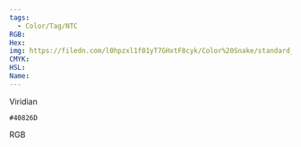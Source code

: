 ```yaml
---
tags:
  - Color/Tag/NTC
RGB:
Hex:
img: https://filedn.com/l0hpzxl1f01yT7GHxtF8cyk/Color%20Snake/standard_csv_to_svg/%23/40826D.svg
CMYK:
HSL:
Name:
---
```

Viridian
```palette
#40826D
```
RGB
